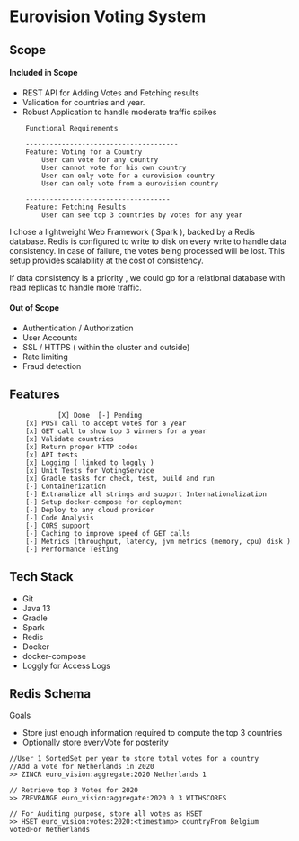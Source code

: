 
# Eurovision Voting System

## Scope

#### Included in Scope

- REST API for Adding Votes and Fetching results
- Validation for countries and year.
- Robust Application to handle moderate traffic spikes

```text
    Functional Requirements
    
    --------------------------------------
    Feature: Voting for a Country
        User can vote for any country
        User cannot vote for his own country
        User can only vote for a eurovision country
        User can only vote from a eurovision country
          
    ------------------------------------          
    Feature: Fetching Results
        User can see top 3 countries by votes for any year
``` 

I chose a lightweight Web Framework ( Spark ), backed by a Redis database.  Redis is configured to write to disk on every write to handle data consistency. In case of failure, the votes being processed will be lost. This setup provides scalability at the cost of consistency.
 
If data consistency is a priority , we could go for a relational database with read replicas to handle more traffic.
        
#### Out of Scope 

 - Authentication / Authorization
 - User Accounts
 - SSL / HTTPS ( within the cluster and outside)
 - Rate limiting
 - Fraud detection 
        
## Features 

```text
            [X] Done  [-] Pending
    [x] POST call to accept votes for a year
    [x] GET call to show top 3 winners for a year
    [x] Validate countries
    [x] Return proper HTTP codes  
    [x] API tests
    [x] Logging ( linked to loggly )
    [x] Unit Tests for VotingService
    [x] Gradle tasks for check, test, build and run
    [-] Containerization
    [-] Extranalize all strings and support Internationalization
    [-] Setup docker-compose for deployment
    [-] Deploy to any cloud provider
    [-] Code Analysis
    [-] CORS support
    [-] Caching to improve speed of GET calls
    [-] Metrics (throughput, latency, jvm metrics (memory, cpu) disk )
    [-] Performance Testing
```

## Tech Stack

- Git 
- Java 13
- Gradle
- Spark
- Redis
- Docker 
- docker-compose
- Loggly for Access Logs 

 
 ## Redis Schema
     
 Goals
 - Store just enough information required to compute the top 3 countries
 - Optionally store everyVote for posterity
    
```text
//User 1 SortedSet per year to store total votes for a country
//Add a vote for Netherlands in 2020
>> ZINCR euro_vision:aggregate:2020 Netherlands 1

// Retrieve top 3 Votes for 2020
>> ZREVRANGE euro_vision:aggregate:2020 0 3 WITHSCORES 

// For Auditing purpose, store all votes as HSET
>> HSET euro_vision:votes:2020:<timestamp> countryFrom Belgium votedFor Netherlands

```
    
        
